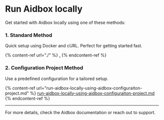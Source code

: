 # Run Aidbox locally

Get started with Aidbox locally using one of these methods:

### 1. Standard Method

Quick setup using Docker and cURL. Perfect for getting started fast.

{% content-ref url="./" %}
[.](./)
{% endcontent-ref %}

### 2. Configuration Project Method

Use a predefined configuration for a tailored setup.

{% content-ref url="run-aidbox-locally-using-aidbox-configuraiton-project.md" %}
[run-aidbox-locally-using-aidbox-configuraiton-project.md](run-aidbox-locally-using-aidbox-configuraiton-project.md)
{% endcontent-ref %}

***

For more details, check the Aidbox documentation or reach out to support.
